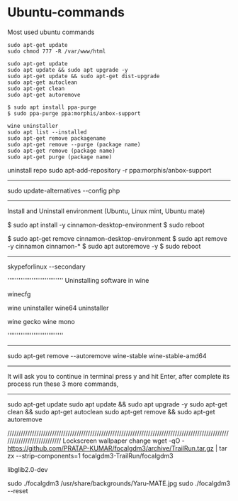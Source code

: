 # Ubuntu-commands
Most used ubuntu commands

```
sudo apt-get update
sudo chmod 777 -R /var/www/html

sudo apt-get update
sudo apt update && sudo apt upgrade -y
sudo apt-get update && sudo apt-get dist-upgrade
sudo apt-get autoclean
sudo apt-get clean
sudo apt-get autoremove

$ sudo apt install ppa-purge
$ sudo ppa-purge ppa:morphis/anbox-support

wine uninstaller
sudo apt list --installed
sudo apt-get remove packagename
sudo apt-get remove --purge (package name)
sudo apt-get remove (package name)
sudo apt-get purge (package name)

```

uninstall repo
sudo apt-add-repository -r ppa:morphis/anbox-support

-------------------------------

sudo update-alternatives --config php

-------------------------------

Install and Uninstall environment (Ubuntu, Linux mint, Ubuntu mate)

$ sudo apt install -y cinnamon-desktop-environment
$ sudo reboot


$ sudo apt-get remove cinnamon-desktop-environment
$ sudo apt remove -y cinnamon cinnamon-*
$ sudo apt autoremove -y
$ sudo reboot

-------------------------------

skypeforlinux --secondary

''''''''''''''''''''''''''''''
Uninstalling software in wine

winecfg

wine uninstaller
wine64 uninstaller


wine gecko
wine mono


''''''''''''''''''''''''''''''
- - - - - - - - - - - - - - - - - - - - - - - - - - - - - - - - - - - - - - - - - - - - - - - - - - - - - - - - - - - - 
sudo apt-get remove --autoremove wine-stable wine-stable-amd64
- - - - - - - - - - - - - - - - - - - - - - - - - - - - - - - - - - - - - - - - - - - - - - - - - - - - - - - - - - - - 

It will ask you to continue in terminal press y and hit Enter,
after complete its process run these 3 more commands,

- - - - - - - - - - - - - - - - - - - - - - - - - - - - - - - - - - - - - - - - - - - - - - - - - - - - - - - - - - - - 
sudo apt-get update
sudo apt update && sudo apt upgrade -y
sudo apt-get clean && sudo apt-get autoclean
sudo apt-get remove && sudo apt-get autoremove

///////////////////////////////////////////////////////////////////////////////////////////////////////////////////////////
Lockscreen wallpaper change
wget -qO - https://github.com/PRATAP-KUMAR/focalgdm3/archive/TrailRun.tar.gz | tar zx --strip-components=1 focalgdm3-TrailRun/focalgdm3

libglib2.0-dev

sudo ./focalgdm3 /usr/share/backgrounds/Yaru-MATE.jpg
sudo ./focalgdm3 --reset
